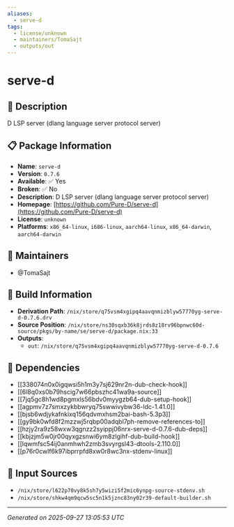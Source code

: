 ```yaml
---
aliases:
  - serve-d
tags:
  - license/unknown
  - maintainers/TomaSajt
  - outputs/out
---
```


# serve-d

## 📝 Description

D LSP server (dlang language server protocol server)

## 📋 Package Information

- **Name**: `serve-d`
- **Version**: `0.7.6`
- **Available**: ✅ Yes
- **Broken**: ✅ No
- **Description**: D LSP server (dlang language server protocol server)
- **Homepage**: [https://github.com/Pure-D/serve-d](https://github.com/Pure-D/serve-d)
- **License**: `unknown`
- **Platforms**: `x86_64-linux`, `i686-linux`, `aarch64-linux`, `x86_64-darwin`, `aarch64-darwin`
## 👥 Maintainers

- @TomaSajt


## 🔧 Build Information

- **Derivation Path**: `/nix/store/q75vsm4xgipq4aavqnmizblyw57770yg-serve-d-0.7.6.drv`
- **Source Position**: `/nix/store/ns30sqxb36k8jrds8z18rv96bpnwc60d-source/pkgs/by-name/se/serve-d/package.nix:33`
- **Outputs**:
  - `out`:  `/nix/store/q75vsm4xgipq4aavqnmizblyw57770yg-serve-d-0.7.6`

## 🔗 Dependencies

- [[338074n0x0igqwsi5h1m3y7sj629nr2n-dub-check-hook]]
- [[6l8q0xs0b79hscig7w66pbszhc41wa9a-source]]
- [[7jq5gc8h1wd8pgmxls56bdv0myygzb64-dub-setup-hook]]
- [[agpmv7z7smxzykbbwryq75swwivybw36-ldc-1.41.0]]
- [[bjsb6wdjykafnkixq156qdvmxhsm2bai-bash-5.3p3]]
- [[gy9bk0wfd8f2mzzwj5rqbp00adqbl7ph-remove-references-to]]
- [[hzjy2ra9z58wxw3qgnzz2syippj06nrx-serve-d-0.7.6-dub-deps]]
- [[kbjzjm5w0jr00qyxgzsnwi6ym8zlgihf-dub-build-hook]]
- [[lqwmfsc54ij0anmhwh2zmb3svyrgsl43-dtools-2.110.0]]
- [[p76r0cwlf6k97ibprrpfd8xw0r8wc3nx-stdenv-linux]]

## 📁 Input Sources

- `/nix/store/l622p70vy8k5sh7y5wizi5f2mic6ynpg-source-stdenv.sh`
- `/nix/store/shkw4qm9qcw5sc5n1k5jznc83ny02r39-default-builder.sh`

---
*Generated on 2025-09-27 13:05:53 UTC*
